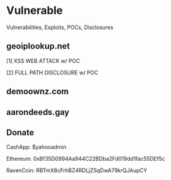# Vulnerable
Vulnerabilities, Exploits, POCs, Disclosures

## geoiplookup.net
[1] XSS WEB ATTACK w/ POC

[2] FULL PATH DISCLOSURE w/ POC

## demoownz.com

## aarondeeds.gay

## Donate
CashApp: $yahooadmin 

Ethereum: 0xBf35D0994Aa944C22BDba2Fd019dd1fac55DEf5c

RavenCoin: RBTmX8cFrhBZ4RDLjZSqDwA79krQJAupCY
